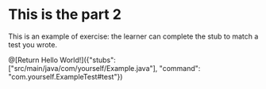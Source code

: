 # This is the part 2


This is an example of exercise: the learner can complete the stub to match a test you wrote.

@[Return Hello World!]({"stubs": ["src/main/java/com/yourself/Example.java"], "command": "com.yourself.ExampleTest#test"})
